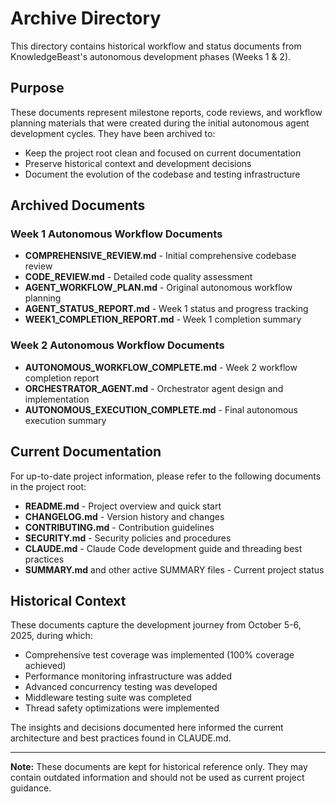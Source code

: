 # Archive Directory

This directory contains historical workflow and status documents from KnowledgeBeast's autonomous development phases (Weeks 1 & 2).

## Purpose

These documents represent milestone reports, code reviews, and workflow planning materials that were created during the initial autonomous agent development cycles. They have been archived to:

- Keep the project root clean and focused on current documentation
- Preserve historical context and development decisions
- Document the evolution of the codebase and testing infrastructure

## Archived Documents

### Week 1 Autonomous Workflow Documents
- **COMPREHENSIVE_REVIEW.md** - Initial comprehensive codebase review
- **CODE_REVIEW.md** - Detailed code quality assessment
- **AGENT_WORKFLOW_PLAN.md** - Original autonomous workflow planning
- **AGENT_STATUS_REPORT.md** - Week 1 status and progress tracking
- **WEEK1_COMPLETION_REPORT.md** - Week 1 completion summary

### Week 2 Autonomous Workflow Documents
- **AUTONOMOUS_WORKFLOW_COMPLETE.md** - Week 2 workflow completion report
- **ORCHESTRATOR_AGENT.md** - Orchestrator agent design and implementation
- **AUTONOMOUS_EXECUTION_COMPLETE.md** - Final autonomous execution summary

## Current Documentation

For up-to-date project information, please refer to the following documents in the project root:

- **README.md** - Project overview and quick start
- **CHANGELOG.md** - Version history and changes
- **CONTRIBUTING.md** - Contribution guidelines
- **SECURITY.md** - Security policies and procedures
- **CLAUDE.md** - Claude Code development guide and threading best practices
- **SUMMARY.md** and other active SUMMARY files - Current project status

## Historical Context

These documents capture the development journey from October 5-6, 2025, during which:
- Comprehensive test coverage was implemented (100% coverage achieved)
- Performance monitoring infrastructure was added
- Advanced concurrency testing was developed
- Middleware testing suite was completed
- Thread safety optimizations were implemented

The insights and decisions documented here informed the current architecture and best practices found in CLAUDE.md.

---

**Note:** These documents are kept for historical reference only. They may contain outdated information and should not be used as current project guidance.
